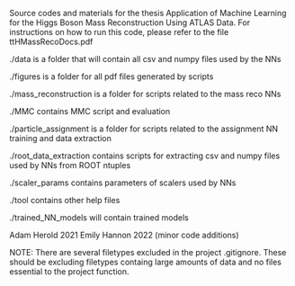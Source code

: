 Source codes and materials for the thesis Application of Machine Learning for the Higgs Boson Mass Reconstruction Using ATLAS Data.
For instructions on how to run this code, please refer to the file ttHMassRecoDocs.pdf

./data is a folder that will contain all csv and numpy files used by the NNs

./figures is a folder for all pdf files generated by scripts

./mass_reconstruction is a folder for scripts related to the mass reco NNs

./MMC contains MMC script and evaluation

./particle_assignment is a folder for scripts related to the assignment NN training and data extraction

./root_data_extraction contains scripts for extracting csv and numpy files used by NNs from ROOT ntuples

./scaler_params contains parameters of scalers used by NNs

./tool contains other help files

./trained_NN_models will contain trained models

Adam Herold 2021
Emily Hannon 2022 (minor code additions)

NOTE: There are several filetypes excluded in the project .gitignore. 
	These should be excluding filetypes containg large amounts of data and no files essential to the project function.

